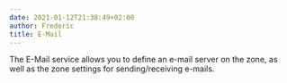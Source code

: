 ```yaml
---
date: 2021-01-12T21:38:49+02:00
author: Frederic
title: E-Mail
---
```


The E-Mail service allows you to define an e-mail server on the zone, as well as the zone settings for sending/receiving e-mails.
